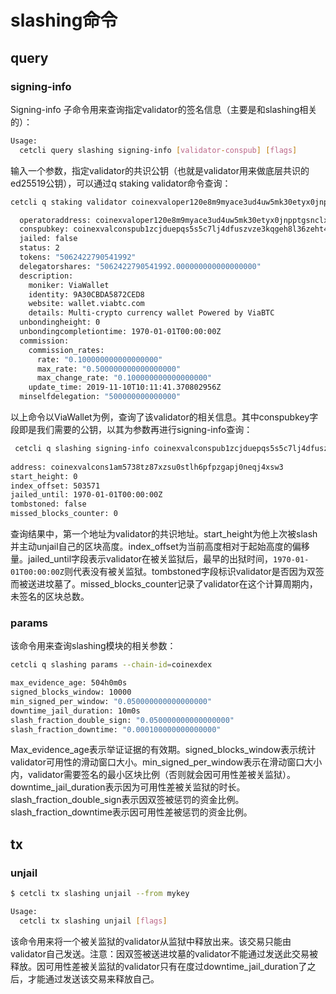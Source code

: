 # slashing命令

## query

### signing-info

Signing-info 子命令用来查询指定validator的签名信息（主要是和slashing相关的）：

```bash
Usage:
  cetcli query slashing signing-info [validator-conspub] [flags]
```

输入一个参数，指定validator的共识公钥（也就是validator用来做底层共识的ed25519公钥），可以通过q staking validator命令查询：

```BASH
cetcli q staking validator coinexvaloper120e8m9myace3ud4uw5mk30etyx0jnpptgsnclx --chain-id=coinexdex

  operatoraddress: coinexvaloper120e8m9myace3ud4uw5mk30etyx0jnpptgsnclx
  conspubkey: coinexvalconspub1zcjduepqs5s5c7lj4dfuszvze3kqgeh8l36zeht4tv7uhrlphxpmldsy9tssmp4js9
  jailed: false
  status: 2
  tokens: "5062422790541992"
  delegatorshares: "5062422790541992.000000000000000000"
  description:
    moniker: ViaWallet
    identity: 9A30CBDA5872CED8
    website: wallet.viabtc.com
    details: Multi-crypto currency wallet Powered by ViaBTC
  unbondingheight: 0
  unbondingcompletiontime: 1970-01-01T00:00:00Z
  commission:
    commission_rates:
      rate: "0.100000000000000000"
      max_rate: "0.500000000000000000"
      max_change_rate: "0.100000000000000000"
    update_time: 2019-11-10T10:11:41.370802956Z
  minselfdelegation: "500000000000000"

```

以上命令以ViaWallet为例，查询了该validator的相关信息。其中conspubkey字段即是我们需要的公钥，以其为参数再进行signing-info查询：

```bash
 cetcli q slashing signing-info coinexvalconspub1zcjduepqs5s5c7lj4dfuszvze3kqgeh8l36zeht4tv7uhrlphxpmldsy9tssmp4js9 --chain-id=coinexdex
 
address: coinexvalcons1am5738tz87xzsu0stlh6pfpzgapj0neqj4xsw3
start_height: 0
index_offset: 503571
jailed_until: 1970-01-01T00:00:00Z
tombstoned: false
missed_blocks_counter: 0
```

查询结果中，第一个地址为validator的共识地址。start_height为他上次被slash并主动unjail自己的区块高度。index_offset为当前高度相对于起始高度的偏移量。jailed_until字段表示validator在被关监狱后，最早的出狱时间，`1970-01-01T00:00:00Z`则代表没有被关监狱。tombstoned字段标识validator是否因为双签而被送进坟墓了。missed_blocks_counter记录了validator在这个计算周期内，未签名的区块总数。

### params

该命令用来查询slashing模块的相关参数：

```BASH
cetcli q slashing params --chain-id=coinexdex

max_evidence_age: 504h0m0s
signed_blocks_window: 10000
min_signed_per_window: "0.050000000000000000"
downtime_jail_duration: 10m0s
slash_fraction_double_sign: "0.050000000000000000"
slash_fraction_downtime: "0.000100000000000000"
```

Max_evidence_age表示举证证据的有效期。signed_blocks_window表示统计validator可用性的滑动窗口大小。min_signed_per_window表示在滑动窗口大小内，validator需要签名的最小区块比例（否则就会因可用性差被关监狱）。downtime_jail_duration表示因为可用性差被关监狱的时长。slash_fraction_double_sign表示因双签被惩罚的资金比例。slash_fraction_downtime表示因可用性差被惩罚的资金比例。

## tx

### unjail

```bash
$ cetcli tx slashing unjail --from mykey

Usage:
  cetcli tx slashing unjail [flags]

```

该命令用来将一个被关监狱的validator从监狱中释放出来。该交易只能由validator自己发送。注意：因双签被送进坟墓的validator不能通过发送此交易被释放。因可用性差被关监狱的validator只有在度过downtime_jail_duration了之后，才能通过发送该交易来释放自己。



